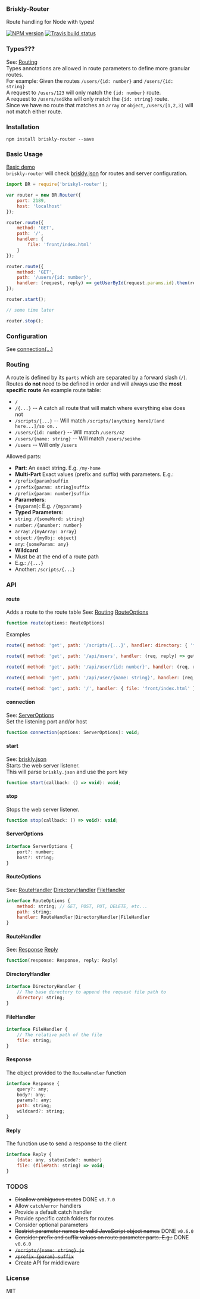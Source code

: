 ### Briskly-Router
Route handling for Node with types!

[![NPM version](http://img.shields.io/npm/v/briskly-router.svg?style=flat)](https://www.npmjs.org/package/briskly-router)
[![Travis build status](https://travis-ci.org/Seikho/briskly-router.svg?branch=master)](https://travis-ci.org/Seikho/briskly-router)

### Types???
See: [Routing](#routing)   
Types annotations are allowed in route parameters to define more granular routes.  
For example: Given the routes `/users/{id: number}` and `/users/{id: string}`  
A request to `/users/123` will only match the `{id: number}` route.  
A request to `/users/seikho` will only match the `{id: string}` route.  
Since we have no route that matches an `array` or `object`, `/users/[1,2,3]` will not match either route.

### Installation
```
npm install briskly-router --save
```

### Basic Usage
[Basic demo](https://tonicdev.com/seikho/56378b0799bd990c00ff3428)  
`briskly-router` will check [briskly.json](#briskly-json) for routes and server configuration.
```javascript
import BR = require('briskyl-router');

var router = new BR.Router({
    port: 2189,
    host: 'localhost'
});

router.route({
    method: 'GET',
    path: '/',
    handler: {
        file: 'front/index.html'
    }
});

router.route({
    method: 'GET',
    path: '/users/{id: number}',
    handler: (request, reply) => getUserById(request.params.id).then(reply)
});

router.start();

// some time later

router.stop();
```

### Configuration
See [connection(...)](#connection) 
  
### Routing
A route is defined by its `parts` which are separated by a forward slash (`/`).  
Routes **do not** need to be defined in order and will always use the **most specific route** 
An example route table: 
- `/`
- `/{...}` -- A catch all route that will match where everything else does not
- `/scripts/{...}` -- Will match `/scripts/[anything here]/[and here...]/so on..`
- `/users/{id: number}` -- Will match `/users/42`
- `/users/{name: string}`  -- Will match `/users/seikho`
- `/users` -- Will only `/users`
  
Allowed parts:
- **Part**: An exact string. E.g. `/my-home`
- **Multi-Part** Exact values (prefix and suffix) with parameters. E.g.:
 - `/prefix{param}suffix`
 - `/prefix{param: string}suffix`
 - `/prefix{param: number}suffix`
- **Parameters**:
 - `{myparam}`: E.g. `/{myparams}`
- **Typed Parameters**:
 - `string`: `/{someWord: string}`
 - `number`: `/{anumber: number}`
 - `array`: `/{myArray: array}`
 - `object`: `/{myObj: object}`
 - `any`: `{someParam: any}`
- **Wildcard**
 - Must be at the end of a route path
 - E.g.: `/{...}`
 - Another: `/scripts/{...}`
 
### API

#### route
Adds a route to the route table
See: [Routing](#routing) [RouteOptions](#routeoptions)
```javascript
function route(options: RouteOptions)
```
Examples
```javascript
route({ method: 'get', path: '/scripts/{...}', handler: directory: { 'front/scripts' } });

route({ method: 'get', path: '/api/users', handler: (req, reply) => getUsers.then(reply) });

route({ method: 'get', path: '/api/user/{id: number}', handler: (req, reply) => getUser(req.params.id).then(reply) });

route({ method: 'get', path: '/api/user/{name: string}', handler: (req, reply) => getUserByName(req.params.name).then(reply) });

route({ method: 'get', path: '/', handler: { file: 'front/index.html' } });
```

#### connection
See: [ServerOptions](#serveroptions)  
Set the listening port and/or host
```javascript
function connection(options: ServerOptions): void;
``` 

#### start
See: [briskly.json](#briskly-json)  
Starts the web server listener.  
This will parse `briskly.json` and use the `port` key
```javascript
function start(callback: () => void): void;
```

#### stop
Stops the web server listener.  
```javascript
function stop(callback: () => void): void;
```

#### ServerOptions
```javascript
interface ServerOptions {
    port?: number;
    host?: string;
}
```

#### RouteOptions
See: [RouteHandler](#routehandler) [DirectoryHandler](#directoryhandler) [FileHandler](#filehandler)
```javascript
interface RouteOptions {
    method: string; // GET, POST, PUT, DELETE, etc...
    path: string;
    handler: RouteHandler|DirectoryHandler|FileHandler
}
```

#### RouteHandler
See: [Response](#response) [Reply](#reply)
```javascript
function(response: Response, reply: Reply)
```

#### DirectoryHandler
```javascript
interface DirectoryHandler {
    // The base directory to append the request file path to
    directory: string;
}
```

#### FileHandler
```javascript
interface FileHandler {
    // The relative path of the file
    file: string;
}
```

#### Response
The object provided to the `RouteHandler` function
```javascript
interface Response {
    query?: any;
    body?: any;
    params?: any;
    path: string;
    wildcard?: string;
}
```

#### Reply
The function use to send a response to the client
```javascript
interface Reply {
    (data: any, statusCode?: number)
    file: (filePath: string) => void;
}
```

### TODOS
- ~~Disallow ambiguous routes~~ DONE `v0.7.0`
- Allow `catch`/`error` handlers
 - Provide a default catch handler
 - Provide specific catch folders for routes
- Consider optional parameters
- ~~Restrict parameter names to valid JavaScript object names~~ DONE `v0.6.0`
- ~~Consider prefix and suffix values on route parameter parts. E.g.:~~ DONE `v0.6.0`
 - ~~`/scripts/{name: string}.js`~~
 - ~~`/prefix-{param}-suffix`~~
- Create API for middleware

### License
MIT
